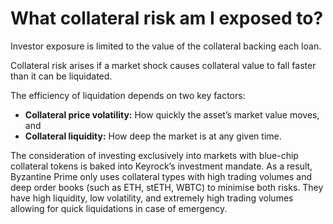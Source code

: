 # What collateral risk am I exposed to?

Investor exposure is limited to the value of the collateral backing each loan.

Collateral risk arises if a market shock causes collateral value to fall faster than it can be liquidated.

The efficiency of liquidation depends on two key factors:

* **Collateral price volatility:** How quickly the asset’s market value moves, and
* **Collateral liquidity:** How deep the market is at any given time.

The consideration of investing exclusively into markets with blue-chip collateral tokens is baked into Keyrock’s investment mandate. As a result, Byzantine Prime only uses collateral types with high trading volumes and deep order books (such as ETH, stETH, WBTC) to minimise both risks. They have high liquidity, low volatility, and extremely high trading volumes allowing for quick liquidations in case of emergency.
